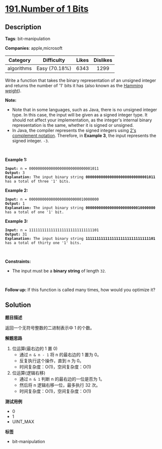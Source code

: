 # [191.Number of 1 Bits](https://leetcode.com/problems/number-of-1-bits/description/)

## Description

**Tags**: bit-manipulation

**Companies**: apple,microsoft

|  Category  |  Difficulty   | Likes | Dislikes |
| :--------: | :-----------: | :---: | :------: |
| algorithms | Easy (70.18%) | 6343  |   1299   |

<p>Write a function that takes&nbsp;the binary representation of an unsigned integer and returns the number of &#39;1&#39; bits it has (also known as the <a href="http://en.wikipedia.org/wiki/Hamming_weight" target="_blank">Hamming weight</a>).</p>
<p><strong>Note:</strong></p>
<ul>
  <li>Note that in some languages, such as Java, there is no unsigned integer type. In this case, the input will be given as a signed integer type. It should not affect your implementation, as the integer&#39;s internal binary representation is the same, whether it is signed or unsigned.</li>
  <li>In Java, the compiler represents the signed integers using <a href="https://en.wikipedia.org/wiki/Two%27s_complement" target="_blank">2&#39;s complement notation</a>. Therefore, in <strong class="example">Example 3</strong>, the input represents the signed integer. <code>-3</code>.</li>
</ul>
<p>&nbsp;</p>
<p><strong class="example">Example 1:</strong></p>
<pre><code><strong>Input:</strong> n = 00000000000000000000000000001011
<strong>Output:</strong> 3
<strong>Explanation:</strong> The input binary string <strong>00000000000000000000000000001011</strong> has a total of three &#39;1&#39; bits.</code></pre>
<p><strong class="example">Example 2:</strong></p>
<pre><code><strong>Input:</strong> n = 00000000000000000000000010000000
<strong>Output:</strong> 1
<strong>Explanation:</strong> The input binary string <strong>00000000000000000000000010000000</strong> has a total of one &#39;1&#39; bit.</code></pre>
<p><strong class="example">Example 3:</strong></p>
<pre><code><strong>Input:</strong> n = 11111111111111111111111111111101
<strong>Output:</strong> 31
<strong>Explanation:</strong> The input binary string <strong>11111111111111111111111111111101</strong> has a total of thirty one &#39;1&#39; bits.</code></pre>
<p>&nbsp;</p>
<p><strong>Constraints:</strong></p>
<ul>
  <li>The input must be a <strong>binary string</strong> of length <code>32</code>.</li>
</ul>
<p>&nbsp;</p>
<strong>Follow up:</strong> If this function is called many times, how would you optimize it?

## Solution

**题目描述**

返回一个无符号整数的二进制表示中 1 的个数。

**解题思路**

1. 位运算(最右边的 1 置 0)
   - 通过 `n & n - 1` 将 n 的最右边的 1 置为 0。
   - 反复执行这个操作，直到 n 为 0。
   - 时间复杂度：O(1)，空间复杂度：O(1)
2. 位运算(逻辑右移)
   - 通过 `n & 1` 判断 n 的最右边的一位是否为 1。
   - 然后将 n 逻辑右移一位，最多执行 32 次。
   - 时间复杂度：O(1)，空间复杂度：O(1)

**测试用例**

- 0
- 1
- UINT_MAX

**标签**

- bit-manipulation
